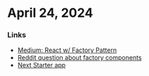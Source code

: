 # April 24, 2024

### Links

- [Medium: React w/ Factory Pattern](https://blog.bitsrc.io/react-js-with-factory-pattern-building-complex-ui-with-ease-fe6db29ab1c1)
- [Reddit question about factory components](https://www.reddit.com/r/reactjs/comments/1cc37hx/is_using_a_factory_component_to_change/)
- [Next Starter app](https://github.com/Skolaczk/next-starter)
